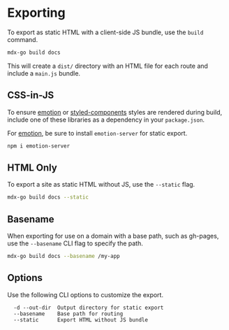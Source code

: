 
# Exporting

To export as static HTML with a client-side JS bundle, use the `build` command.

```sh
mdx-go build docs
```

This will create a `dist/` directory with an HTML file for each route and include a `main.js` bundle.

## CSS-in-JS

To ensure [emotion][] or [styled-components][] styles are rendered during build,
include one of these libraries as a dependency in your `package.json`.

For [emotion][], be sure to install `emotion-server` for static export.

```sh
npm i emotion-server
```

## HTML Only

To export a site as static HTML without JS, use the `--static` flag.

```sh
mdx-go build docs --static
```

## Basename

When exporting for use on a domain with a base path, such as gh-pages, use the `--basename` CLI flag to specify the path.

```sh
mdx-go build docs --basename /my-app
```

## Options

Use the following CLI options to customize the export.

```
  -d --out-dir  Output directory for static export
  --basename    Base path for routing
  --static      Export HTML without JS bundle
```

[emotion]: https://github.com/emotion-js/emotion
[styled-components]: https://github.com/styled-components/styled-components
